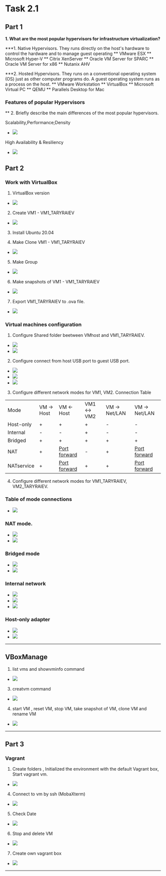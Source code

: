 # Task 2.1
## Part 1
**1. What are the most popular hypervisors for infrastructure virtualization?**

***1. Native Hypervisors.
They runs directly on the host's hardware to control the hardware and to manage guest operating 
** VMware ESX
** Microsoft Hyper-V
** Citrix XenServer
** Oracle VM Server for SPARC
** Oracle VM Server for x86
** Nutanix AHV

***2. Hosted Hypervisors.
They runs on a conventional operating system (OS) just as other computer programs do. A guest operating system runs as a process on the host.
** VMware Workstation
** VirtualBox 
** Microsoft Virtual PC
** QEMU 
** Parallels Desktop for Mac

### **Features of popular Hypervisors**
** 2. Briefly describe the main differences of the most popular hypervisors.

Scalability,Performance;Density

* ![](screen/table1.png)

High Availability & Resiliency

* ![](screen/table2.png)

## Part 2

### **Work with VirtualBox**

1. VirtualBox version
* ![](screen/Screenshot_1.png)

2. Create VM1 - VM1_TARYRAIEV
* ![](screen/Screenshot_2.png)

3. Install Ubuntu 20.04

4. Make Clone VM1 - VM1_TARYRAIEV
* ![](screen/Screenshot_3.png)

5. Make Group
* ![](screen/Screenshot_4.png)

6. Make snapshots of VM1 - VM1_TARYRAIEV
* ![](screen/Screenshot_5.png)

7. Export VM1_TARYRAIEV to .ova file.
* ![](screen/Screenshot_6.png)


### **Virtual machines configuration**

1. Configure Shared folder beetween VMhost and VM1_TARYRAIEV.
* ![](screen/Screenshot_7.png)
* ![](screen/Screenshot_8.png)

2. Configure connect from host USB port to guest USB port.
* ![](screen/Screenshot_9.png)
* ![](screen/Screenshot_10.png)
* ![](screen/Screenshot_11.png)


3. Configure different network modes for VM1, VM2.
Connection Table

<table>
	<tr>	
		<td>Mode</td><td>VM -> Host</td><td>VM <- Host</td><td>VM1 <-> VM2</td><td>VM -> Net/LAN</td><td>VM -> Net/LAN</td>
	</tr>
	<tr>
		<td>Host-only</td><td>+</td><td>+</td><td>+</td><td>-</td><td>-</td>
	</tr>
	<tr>
		<td>Internal</td><td>-</td><td>-</td><td>+</td><td>-</td><td>-</td>
	</tr>
	<tr>
		<td>Bridged</td><td>+</td><td>+</td><td>+</td><td>+</td><td>+</td>
	</tr>
	<tr>
		<td>NAT</td><td>+</td><td><a href="https://www.virtualbox.org/manual/UserManual.html#natforward">Port forward</a></td><td>-</td><td>+</td><td><a href="https://www.virtualbox.org/manual/UserManual.html#natforward">Port forward</a></td>
	</tr>
	<tr>
		<td>NATservice</td><td>+</td><td><a href="https://www.virtualbox.org/manual/UserManual.html#network_nat_service">Port forward</a></td><td>+</td><td>+</td><td><a href="https://www.virtualbox.org/manual/UserManual.html#network_nat_service">Port forward</a></td>
	</tr>
</table>  

4. Configure different network modes for VM1_TARYRAIEV, VM2_TARYRAIEV.

### **Table of mode connections**
* ![](screen/table.png)

### **NAT mode.**
* ![](screen/Screenshot_12.png)
* ![](screen/Screenshot_13.png)

### **Bridged mode**
* ![](screen/Screenshot_14.png)
* ![](screen/Screenshot_15.png)

### **Internal network**
* ![](screen/Screenshot_16.png)
* ![](screen/Screenshot_17.png)
* ![](screen/Screenshot_18.png)

### **Host-only adapter**
* ![](screen/Screenshot_19.png)
* ![](screen/Screenshot_20.png)

-----------

## **VBoxManage**

1. list vms and showvminfo command
* ![](screen/Screenshot_21.png)

3. creatvm command
* ![](screen/Screenshot_22.png)

4. start VM , reset VM, stop VM, take snapshot of VM, clone VM and rename VM 
* ![](screen/Screenshot_23.png)

-----------

## Part 3

### **Vagrant**

1. Create folders , Initialized the environment with the default Vagrant box, Start vagrant vm.
* ![](screen/Screenshot_24.png)

4. Connect to vm by ssh (MobaXterm)
* ![](screen/Screenshot_25.png)

5. Check Date
* ![](screen/Screenshot_26.png)

6. Stop and delete VM
* ![](screen/vag6.png)

7. Create own vagrant box
* ![](screen/vag7.png)

-----------